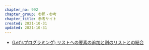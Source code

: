 ```yaml
---
chapter_no: 992
chapter_group: 参照・参考
chapter_title: 参考サイト
created: 2021-10-31
updated: 2021-10-31
---
```

- [(Let'sプログラミング) リストへの要素の追加と別のリストとの結合](https://www.javadrive.jp/python/list/index6.html)
